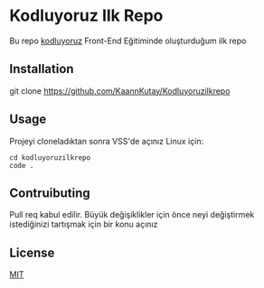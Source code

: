 # Kodluyoruz Ilk Repo
 Bu repo [kodluyoruz](http://kodluyoruz.org) Front-End Eğitiminde oluşturduğum ilk repo
## Installation
git clone https://github.com/KaannKutay/Kodluyoruzilkrepo
## Usage
Projeyi cloneladıktan sonra VSS'de açınız
Linux için:

```
cd kodluyoruzilkrepo
code .
``` 
## Contruibuting
Pull req kabul edilir. Büyük değişiklikler için önce neyi değiştirmek istediğinizi tartışmak için bir konu açınız

## License

[MIT](http://a.com)